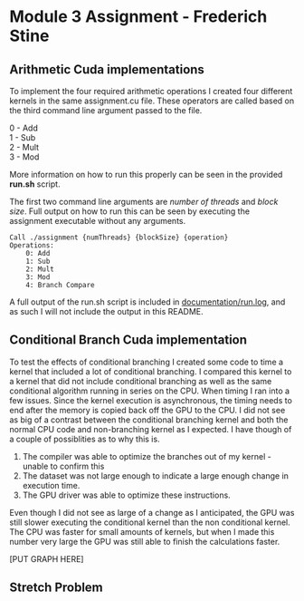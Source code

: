 # Module 3 Assignment - Frederich Stine

## Arithmetic Cuda implementations

To implement the four required arithmetic operations I created four different kernels in the same assignment.cu file.
These operators are called based on the third command line argument passed to the file.

0 - Add  
1 - Sub  
2 - Mult  
3 - Mod  

More information on how to run this properly can be seen in the provided **run.sh** script.

The first two command line arguments are *number of threads* and *block size*. Full output on how to run this can be seen by 
executing the assignment executable without any arguments.

```
Call ./assignment {numThreads} {blockSize} {operation}
Operations:
    0: Add
    1: Sub
    2: Mult
    3: Mod
    4: Branch Compare
```

A full output of the run.sh script is included in [documentation/run.log](documentation/run.log), and as such I will not include the output in this README.

## Conditional Branch Cuda implementation

To test the effects of conditional branching I created some code to time a kernel that included a lot of conditional branching.
I compared this kernel to a kernel that did not include conditional branching as well as the same conditional algorithm running in series on the CPU.
When timing I ran into a few issues. Since the kernel execution is asynchronous, the timing needs to end after the memory is copied back off the GPU to the CPU.
I did not see as big of a contrast between the conditional branching kernel and both the normal CPU code and non-branching kernel as I expected.
I have though of a couple of possiblities as to why this is.

1. The compiler was able to optimize the branches out of my kernel - unable to confirm this
2. The dataset was not large enough to indicate a large enough change in execution time.
3. The GPU driver was able to optimize these instructions.

Even though I did not see as large of a change as I anticipated, the GPU was still slower executing the conditional kernel than the non conditional kernel.
The CPU was faster for small amounts of kernels, but when I made this number very large the GPU was still able to finish the calculations faster.

[PUT GRAPH HERE]

## Stretch Problem 




